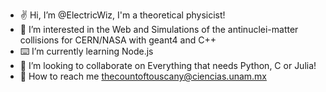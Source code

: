 - ✌️ Hi, I’m @ElectricWiz, I'm a theoretical physicist!
- 🧲 I’m interested in the Web and Simulations of the antinuclei-matter collisions for CERN/NASA with geant4 and C++
- ⌨️ I’m currently learning Node.js
- 💞️ I’m looking to collaborate on Everything that needs Python, C or Julia!
- 📧 How to reach me thecountoftouscany@ciencias.unam.mx

<!---
ElectricWiz/ElectricWiz is a ✨ special ✨ repository because its `README.md` (this file) appears on your GitHub profile.
You can click the Preview link to take a look at your changes.
--->
